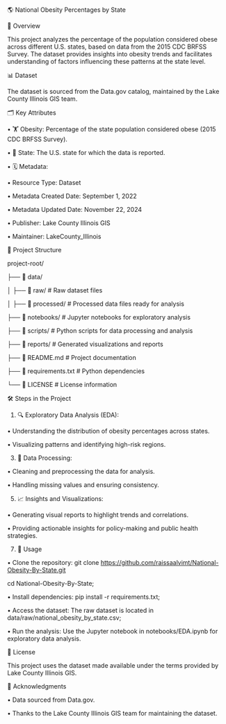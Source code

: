 🌎 National Obesity Percentages by State


📖 Overview

This project analyzes the percentage of the population considered obese across different U.S. states, based on data from the 2015 CDC BRFSS Survey. The dataset provides insights into obesity trends and facilitates understanding of factors influencing these patterns at the state level. 

📊 Dataset

The dataset is sourced from the Data.gov catalog, maintained by the Lake County Illinois GIS team.

🗂️ Key Attributes

• 🏋️ Obesity: Percentage of the state population considered obese (2015 CDC BRFSS Survey).

• 📍 State: The U.S. state for which the data is reported.

• 🗓️ Metadata:

• Resource Type: Dataset

• Metadata Created Date: September 1, 2022

• Metadata Updated Date: November 22, 2024

• Publisher: Lake County Illinois GIS

• Maintainer: LakeCounty_Illinois


📁 Project Structure

project-root/

├── 📂 data/

│      ├── 📂 raw/               # Raw dataset files

│      ├── 📂 processed/         # Processed data files ready for analysis

├── 📂 notebooks/             # Jupyter notebooks for exploratory analysis

├── 📂 scripts/               # Python scripts for data processing and analysis

├── 📂 reports/               # Generated visualizations and reports

├── 📄 README.md              # Project documentation

├── 📄 requirements.txt       # Python dependencies

└── 📄 LICENSE                # License information


🛠️ Steps in the Project

1. 🔍 Exploratory Data Analysis (EDA):
   
• Understanding the distribution of obesity percentages across states.

• Visualizing patterns and identifying high-risk regions.


3. 🧹 Data Processing:
   
• Cleaning and preprocessing the data for analysis.

• Handling missing values and ensuring consistency.


5. 📈 Insights and Visualizations:
   
• Generating visual reports to highlight trends and correlations.

• Providing actionable insights for policy-making and public health strategies.


7. 🚀 Usage
   
• Clone the repository: git clone https://github.com/raissaalvimt/National-Obesity-By-State.git

cd National-Obesity-By-State;

• Install dependencies: pip install -r requirements.txt;

•  Access the dataset: The raw dataset is located in data/raw/national_obesity_by_state.csv;

• Run the analysis: Use the Jupyter notebook in notebooks/EDA.ipynb for exploratory data analysis.


📝 License

This project uses the dataset made available under the terms provided by Lake County Illinois GIS.

🙌 Acknowledgments

• Data sourced from Data.gov.

• Thanks to the Lake County Illinois GIS team for maintaining the dataset.





